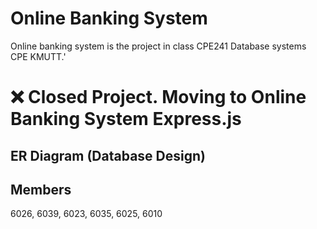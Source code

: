 # Online Banking System

Online banking system is the project in class CPE241 Database systems CPE KMUTT.'

# ❌ Closed Project. Moving to Online Banking System Express.js

## ER Diagram (Database Design)

## Members

6026, 6039, 6023, 6035, 6025, 6010
